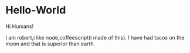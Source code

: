 # Hello-World

Hi Humans!


I am robert,i like node,coffeescript(i made of this).
I have had tacos on the moon and that is superior than earth.
